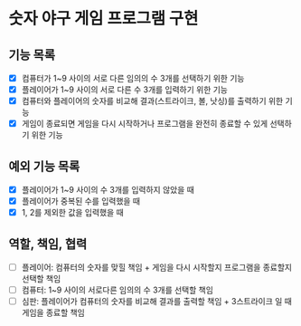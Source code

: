 # 숫자 야구 게임 프로그램 구현

## 기능 목록

- [x] 컴퓨터가 1~9 사이의 서로 다른 임의의 수 3개를 선택하기 위한 기능
- [x] 플레이어가 1~9 사이의 서로 다른 수 3개를 입력하기 위한 기능
- [x] 컴퓨터와 플레이어의 숫자를 비교해 결과(스트라이크, 볼, 낫싱)를 출력하기 위한 기능
- [x] 게임이 종료되면 게임을 다시 시작하거나 프로그램을 완전히 종료할 수 있게 선택하기 위한 기능

## 예외 기능 목록

- [x] 플레이어가 1~9 사이의 수 3개를 입력하지 않았을 때
- [x] 플레이어가 중복된 수를 입력했을 때
- [x] 1, 2를 제외한 값을 입력했을 때

## 역할, 책임, 협력

- [ ] 플레이어: 컴퓨터의 숫자를 맞힐 책임 + 게임을 다시 시작할지 프로그램을 종료할지 선택할 책임
- [ ] 컴퓨터: 1~9 사이의 서로다른 임의의 수 3개를 선택할 책임
- [ ] 심판: 플레이어가 컴퓨터의 숫자를 비교해 결과를 출력할 책임 + 3스트라이크 일 때 게임을 종료할 책임